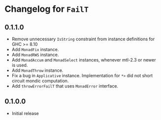 # Changelog for `FailT`

## 0.1.1.0

* Remove unnecessary `IsString` constraint from instance definitions for GHC >= 8.10
* Add `MonadFix` instance.
* Add `MonadRWS` instance.
* Add `MonadAccum` and `MonadSelect` instances, whenever mtl-2.3 or newer is used.
* Add `MonadThrow` instance.
* Fix a bug in `Applicative` instance. Implementation for `*>` did not short circuit
  mondic computation.
* Add `throwErrorFailT` that uses `MonadError` interface.

## 0.1.0.0

* Initial release
